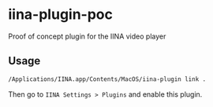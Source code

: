# iina-plugin-poc

Proof of concept plugin for the IINA video player

## Usage

```bash
/Applications/IINA.app/Contents/MacOS/iina-plugin link .
```

Then go to `IINA Settings > Plugins` and enable this plugin.

